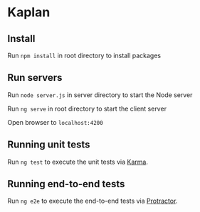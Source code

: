 # Kaplan

## Install

Run `npm install` in root directory to install packages

## Run servers

Run `node server.js` in server directory to start the Node server

Run `ng serve` in root directory to start the client server

Open browser to `localhost:4200`

## Running unit tests

Run `ng test` to execute the unit tests via [Karma](https://karma-runner.github.io).

## Running end-to-end tests

Run `ng e2e` to execute the end-to-end tests via [Protractor](http://www.protractortest.org/).
